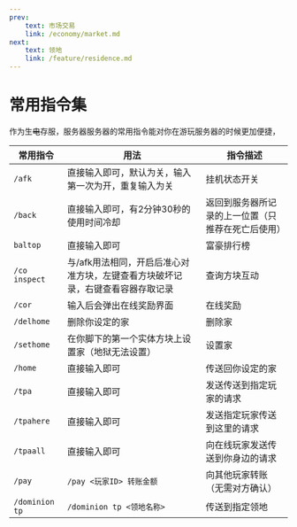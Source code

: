 ```yaml
---
prev:
    text: 市场交易
    link: /economy/market.md
next:
    text: 领地
    link: /feature/residence.md
---
```

# 常用指令集
作为生<del>电</del>存服，服务器服务器的常用指令能对你在游玩服务器的时候更加便捷，</br>

|常用指令|用法|指令描述|
|---|---|---|
|`/afk`|直接输入即可，默认为关，输入第一次为开，重复输入为关|挂机状态开关|
|`/back`|直接输入即可，有2分钟30秒的使用时间冷却|返回到服务器所记录的上一位置（只推荐在死亡后使用）|
|`baltop`|直接输入即可|富豪排行榜|
|`/co inspect`|与/afk用法相同，开启后准心对准方块，左键查看方块破坏记录，右键查看容器存取记录|查询方块互动|
|`/cor`|输入后会弹出在线奖励界面|在线奖励|
|`/delhome`|删除你设定的家|删除家|
|`/sethome`|在你脚下的第一个实体方块上设置家（地狱无法设置）|设置家|
|`/home`|直接输入即可|传送回你设定的家|
|`/tpa`|直接输入即可|发送传送到指定玩家的请求|
|`/tpahere`|直接输入即可|发送指定玩家传送到这里的请求|
|`/tpaall`|直接输入即可|向在线玩家发送传送到你身边的请求|
|`/pay`|`/pay <玩家ID> 转账金额`|向其他玩家转账（无需对方确认）|
|`/dominion tp`|`/dominion tp <领地名称>`|传送到指定领地|
